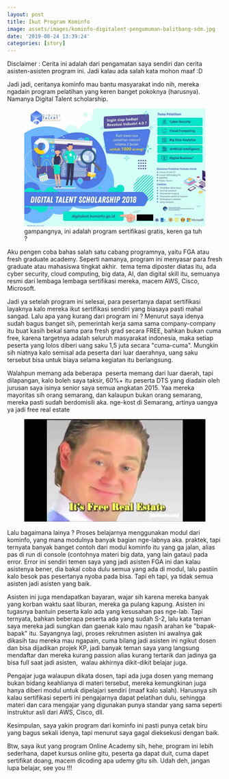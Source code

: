 ```yaml
---
layout: post
title: Ikut Program Kominfo
image: assets/images/kominfo-digitalent-pengumuman-balitbang-sdm.jpg
date: '2019-08-24 13:39:24'
categories: [story]
---
```


Disclaimer : Cerita ini adalah dari pengamatan saya sendiri dan cerita asisten-asisten program ini. Jadi kalau ada salah kata mohon maaf :D

Jadi jadi, ceritanya kominfo mau bantu masyarakat indo nih, mereka ngadain program pelatihan yang keren banget pokoknya (harusnya). Namanya Digital Talent scholarship.

<!--kg-card-begin: image--><figure class="kg-card kg-image-card kg-card-hascaption"><img src="/assets/images/kominfo-talenta-digital-transformasi-digital-litbang-sdm.jpg" class="kg-image"><figcaption>gampangnya, ini adalah program sertifikasi gratis, keren ga tuh ?</figcaption></figure><!--kg-card-end: image-->

Aku pengen coba bahas salah satu cabang programnya, yaitu FGA atau fresh graduate academy. Seperti namanya, program ini menyasar para fresh graduate atau mahasiswa tingkat akhir. &nbsp;tema tema diposter diatas itu, ada cyber security, cloud computing, big data, AI, dan digital skill itu, semuanya resmi dari lembaga lembaga sertifikasi mereka, macem AWS, Cisco, Microsoft.

Jadi ya setelah program ini selesai, para pesertanya dapat sertifikasi layaknya kalo mereka ikut sertifikasi sendiri yang biasaya pasti mahal sangad. Lalu apa yang kurang dari program ini ? Menurut saya idenya sudah bagus banget sih, pemerintah kerja sama sama company-company itu buat kasih bekal sama para fresh grad secara FREE, bahkan bukan cuma free, karena targetnya adalah seluruh masyarakat indonesia, maka setiap peserta yang lolos diberi uang saku 1,5 juta secara "cuma-cuma". Mungkin sih niatnya kalo semisal ada peserta dari luar daerahnya, uang saku tersebut bisa untuk biaya selama kegiatan itu berlangsung.

Walahpun memang ada beberapa &nbsp;peserta memang dari luar daerah, tapi dilapangan, kalo boleh saya taksir, 60%+ itu peserta DTS yang diadain oleh jurusan saya isinya senior saya semua angkatan 2015. Yaa mereka mayoritas sih orang semarang, dan kalaupun bukan orang semarang, mereka pasti sudah berdomisili aka. nge-kost di Semarang, artinya uangya ya jadi free real estate

<!--kg-card-begin: image--><figure class="kg-card kg-image-card"><img src="/assets/images/maxresdefault.jpg" class="kg-image"></figure><!--kg-card-end: image-->

Lalu bagaimana lainya ? Proses belajarnya menggunakan modul dari kominfo, yang mana modulnya banyak bagian nge-labnya aka. praktek, tapi ternyata banyak banget contoh dari modul kominfo itu yang ga jalan, alias pas di run di console (contohnya materi big data, yang lain gatau) pada error. Error ini sendiri temen saya yang jadi asisten FGA ini dan kalau asistenya bener, dia bakal coba dulu semua yang ada di modul, lalu pastiin kalo besok pas pesertanya nyoba pada bisa. Tapi eh tapi, ya tidak semua asisten jadi asisten yang baik.

Asisten ini juga mendapatkan bayaran, wajar sih karena mereka banyak yang korban waktu saat liburan, mereka ga pulang kapung. Asisten ini tugasnya bantuin peserta kalo ada yang kesusahan pas nge-lab. Tapi ternyata, bahkan beberapa peserta ada yang sudah S-2, lalu kata teman saya mereka jadi sungkan dan gaenak kalo mau ngasih arahan ke "bapak-bapak" itu. Sayangnya lagi, proses rekrutmen asisten ini awalnya gak dikasih tau mereka mau ngapain, cuma bilang jadi asisten ini ngikut dosen dan bisa dijadikan projek KP, jadi banyak teman saya yang langsung mendaftar dan mereka kurang passion alias kurang tertarik dan jadinya ga bisa full saat jadi asisten, &nbsp;walau akhirnya dikit-dikit belajar juga.

Pengajar juga walaupun dikata dosen, tapi ada juga dosen yang memang bukan bidang keahlianya di materi tersebut, mereka kemungkinan juga hanya diberi modul untuk dipelajari sendiri (maaf kalo salah). Harusnya sih kalau sertifikasi seperti ini pengajarnya dapat pelatihan dulu, sehingga materi dan cara mengajar yang digunakan punya standar yang sama seperti instruktur asli dari AWS, Cisco, dll.

Kesimpulan, saya yakin program dari kominfo ini pasti punya cetak biru yang bagus sekali idenya, tapi menurut saya gagal dieksekusi dengan baik.

Btw, saya ikut yang program Online Academy sih, hehe, program ini lebih sederhana, dapet kursus online gitu, peserta ga dapat duit, cuma dapet sertifikat doang, macem dicoding apa udemy gitu sih. Udah deh, jangan lupa belajar, see you !!!

